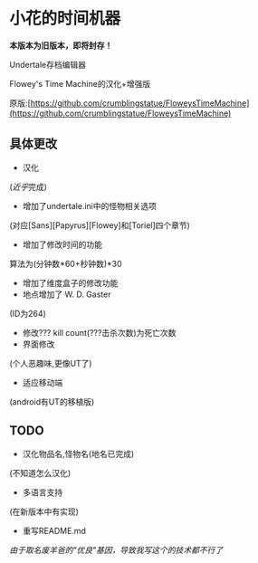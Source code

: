 # 小花的时间机器
**本版本为旧版本，即将封存！**

Undertale存档编辑器

Flowey's Time Machine的汉化+增强版

原版:[https://github.com/crumblingstatue/FloweysTimeMachine](https://github.com/crumblingstatue/FloweysTimeMachine)
## 具体更改
- 汉化

(*近乎*完成)
- 增加了undertale.ini中的怪物相关选项

(对应\[Sans\]\[Papyrus\]\[Flowey\]和\[Toriel\]四个章节)
- 增加了修改时间的功能

算法为(分钟数\*60+秒钟数)\*30
- 增加了维度盒子的修改功能
- 地点增加了 W. D. Gaster

(ID为264)
- 修改??? kill count(???击杀次数)为死亡次数
- 界面修改

(个人恶趣味,更像UT了)
- 适应移动端

(android有UT的移植版)

## TODO
- 汉化物品名,怪物名(地名已完成)

(不知道怎么汉化)
- 多语言支持

(在新版本中有实现)
- 重写README.md

*由于取名废羊爸的"优良"基因，导致我写这个的技术都不行了*
